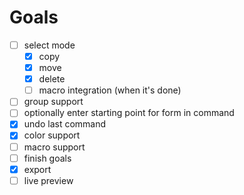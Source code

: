 # Goals

- [ ] select mode
  - [x] copy
  - [x] move
  - [x] delete
  - [ ] macro integration (when it's done)
- [ ] group support
- [ ] optionally enter starting point for form in command
- [x] undo last command
- [x] color support
- [ ] macro support
- [ ] finish goals
- [x] export
- [ ] live preview
